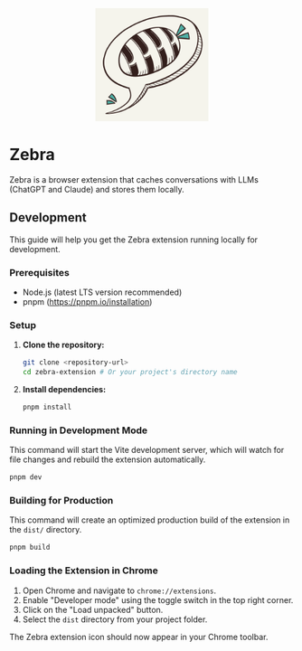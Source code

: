 <p align="center">
  <img src="logo.svg" alt="Zebra logo" width="200"/>
</p>

# Zebra

Zebra is a browser extension that caches conversations with LLMs (ChatGPT and Claude) and stores them locally.

## Development

This guide will help you get the Zebra extension running locally for development.

### Prerequisites

*   Node.js (latest LTS version recommended)
*   pnpm (https://pnpm.io/installation)

### Setup

1.  **Clone the repository:**
    ```bash
    git clone <repository-url>
    cd zebra-extension # Or your project's directory name
    ```

2.  **Install dependencies:**
    ```bash
    pnpm install
    ```

### Running in Development Mode

This command will start the Vite development server, which will watch for file changes and rebuild the extension automatically.

```bash
pnpm dev
```

### Building for Production

This command will create an optimized production build of the extension in the `dist/` directory.

```bash
pnpm build
```

### Loading the Extension in Chrome

1.  Open Chrome and navigate to `chrome://extensions`.
2.  Enable "Developer mode" using the toggle switch in the top right corner.
3.  Click on the "Load unpacked" button.
4.  Select the `dist` directory from your project folder.

The Zebra extension icon should now appear in your Chrome toolbar.
